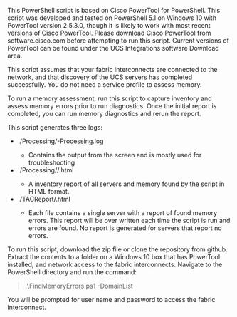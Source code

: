 This PowerShell script is based on Cisco PowerTool for PowerShell. This script was developed and tested on PowerShell 5.1 on Windows 10 with PowerTool version 2.5.3.0, though it is likely to work with most recent versions of Cisco PowerTool. Please download Cisco PowerTool from software.cisco.com before attempting to run this script. Current versions of PowerTool can be found under the UCS Integrations software Download area.

This script assumes that your fabric interconnects are connected to the network, and that discovery of the UCS servers has completed successfully. You do not need a service profile to assess memory. 

To run a memory assessment, run this script to capture inventory and assess memory errors prior to run diagnostics. Once the initial report is completed, you can run memory diagnostics and rerun the report. 

This script generates three logs:

* ./Processing/<dateTimeStamp>-Processing.log
    * Contains the output from the screen and is mostly used for troubleshooting
* ./Processing/<dateTimeStamp>/<DomainName>.html
    * A inventory report of all servers and memory found by the script in HTML format.
* ./TACReport/<ServerSerialNumber>.html
    * Each file contains a single server with a report of found memory errors. This report will be over written each time the script is run and errors are found. No report is generated for servers that report no errors. 

To run this script, download the zip file or clone the repository from github. Extract the contents to a folder on a Windows 10 box that has PowerTool installed, and network access to the fabric interconnects. Navigate to the PowerShell directory and run the command:

>.\FindMemoryErrors.ps1 -DomainList <ClusterIpOfYourFIDomain>

You will be prompted for user name and password to access the fabric interconnect. 